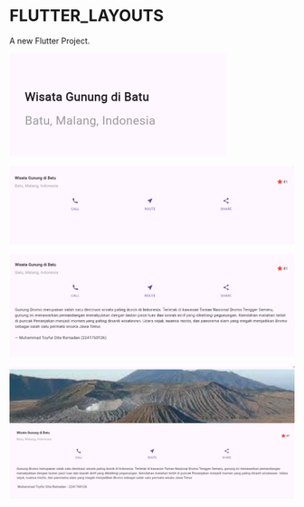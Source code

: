 # FLUTTER_LAYOUTS
 
 A new Flutter Project.

![screenshot praktikum 1](images/Gunung_Bromo.png)

![screenshot praktikum 2](images/Praktikum2.png)

![screenshot praktikum 3](images/Praktikum3.png)

![screenshot praktikum 4](images/Praktikum4.png)
